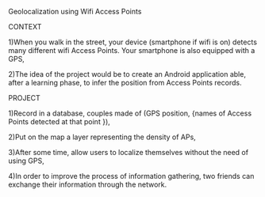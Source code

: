 Geolocalization using Wifi Access Points

CONTEXT

1)When you walk in the street, your device (smartphone if wifi is on)
detects many different wifi Access Points. Your smartphone is also
equipped with a GPS,

2)The idea of the project would be to create an Android application able,
after a learning phase, to infer the position from Access Points records.

PROJECT

1)Record in a database, couples made of (GPS position, {names of
Access Points detected at that point }),

2)Put on the map a layer representing the density of APs,

3)After some time, allow users to localize themselves without the need of
using GPS,

4)In order to improve the process of information gathering, two friends can
exchange their information through the network.

